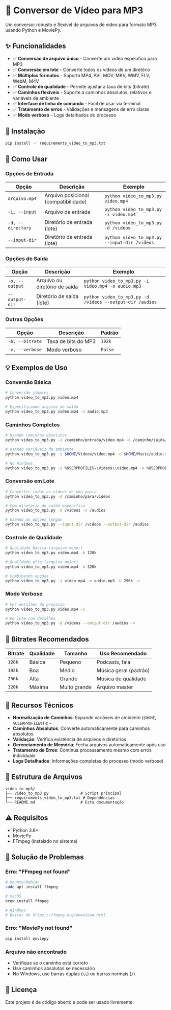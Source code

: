 # 🎵 Conversor de Vídeo para MP3

Um conversor robusto e flexível de arquivos de vídeo para formato MP3 usando Python e MoviePy.

## ✨ Funcionalidades

- ✅ **Conversão de arquivo único** - Converte um vídeo específico para MP3
- ✅ **Conversão em lote** - Converte todos os vídeos de um diretório
- ✅ **Múltiplos formatos** - Suporta MP4, AVI, MOV, MKV, WMV, FLV, WebM, M4V
- ✅ **Controle de qualidade** - Permite ajustar a taxa de bits (bitrate)
- ✅ **Caminhos flexíveis** - Suporte a caminhos absolutos, relativos e variáveis de ambiente
- ✅ **Interface de linha de comando** - Fácil de usar via terminal
- ✅ **Tratamento de erros** - Validações e mensagens de erro claras
- ✅ **Modo verboso** - Logs detalhados do processo

## 🚀 Instalação

```bash
pip install -r requirements_video_to_mp3.txt
```

## 📖 Como Usar

### Opções de Entrada

| Opção | Descrição | Exemplo |
|-------|-----------|---------|
| `arquivo.mp4` | Arquivo posicional (compatibilidade) | `python video_to_mp3.py video.mp4` |
| `-i, --input` | Arquivo de entrada | `python video_to_mp3.py -i video.mp4` |
| `-d, --directory` | Diretório de entrada (lote) | `python video_to_mp3.py -d /videos` |
| `--input-dir` | Diretório de entrada (lote) | `python video_to_mp3.py --input-dir /videos` |

### Opções de Saída

| Opção | Descrição | Exemplo |
|-------|-----------|---------|
| `-o, --output` | Arquivo ou diretório de saída | `python video_to_mp3.py -i video.mp4 -o audio.mp3` |
| `--output-dir` | Diretório de saída (lote) | `python video_to_mp3.py -d /videos --output-dir /audios` |

### Outras Opções

| Opção | Descrição | Padrão |
|-------|-----------|--------|
| `-b, --bitrate` | Taxa de bits do MP3 | `192k` |
| `-v, --verbose` | Modo verboso | `False` |

## 💡 Exemplos de Uso

### Conversão Básica
```bash
# Conversão simples
python video_to_mp3.py video.mp4

# Especificando arquivo de saída
python video_to_mp3.py video.mp4 -o audio.mp3
```

### Caminhos Completos
```bash
# Usando caminhos absolutos
python video_to_mp3.py -i /caminho/entrada/video.mp4 -o /caminho/saida/audio.mp3

# Usando variáveis de ambiente
python video_to_mp3.py -i $HOME/Videos/video.mp4 -o $HOME/Music/audio.mp3

# No Windows
python video_to_mp3.py -i %USERPROFILE%\\Videos\\video.mp4 -o %USERPROFILE%\\Music\\audio.mp3
```

### Conversão em Lote
```bash
# Converter todos os vídeos de uma pasta
python video_to_mp3.py -d /caminho/para/videos

# Com diretório de saída específico
python video_to_mp3.py -d /videos -o /audios

# Usando as opções longas
python video_to_mp3.py --input-dir /videos --output-dir /audios
```

### Controle de Qualidade
```bash
# Qualidade básica (arquivo menor)
python video_to_mp3.py video.mp4 -b 128k

# Qualidade alta (arquivo maior)
python video_to_mp3.py video.mp4 -b 320k

# Combinando opções
python video_to_mp3.py -i video.mp4 -o audio.mp3 -b 256k -v
```

### Modo Verboso
```bash
# Ver detalhes do processo
python video_to_mp3.py video.mp4 -v

# Em lote com detalhes
python video_to_mp3.py -d /videos --output-dir /audios -v
```

## 🎵 Bitrates Recomendados

| Bitrate | Qualidade | Tamanho | Uso Recomendado |
|---------|-----------|---------|-----------------|
| `128k` | Básica | Pequeno | Podcasts, fala |
| `192k` | Boa | Médio | Música geral (padrão) |
| `256k` | Alta | Grande | Música de qualidade |
| `320k` | Máxima | Muito grande | Arquivo master |

## 🔧 Recursos Técnicos

- **Normalização de Caminhos**: Expande variáveis de ambiente (`$HOME`, `%USERPROFILE%`) e `~`
- **Caminhos Absolutos**: Converte automaticamente para caminhos absolutos
- **Validação**: Verifica existência de arquivos e diretórios
- **Gerenciamento de Memória**: Fecha arquivos automaticamente após uso
- **Tratamento de Erros**: Continua processamento mesmo com erros individuais
- **Logs Detalhados**: Informações completas do processo (modo verboso)

## 📁 Estrutura de Arquivos

```
video_to_mp3/
├── video_to_mp3.py              # Script principal
├── requirements_video_to_mp3.txt # Dependências
└── README.md                    # Esta documentação
```

## ⚠️ Requisitos

- Python 3.6+
- MoviePy
- FFmpeg (instalado no sistema)

## 🐛 Solução de Problemas

### Erro: "FFmpeg not found"
```bash
# Ubuntu/Debian
sudo apt install ffmpeg

# macOS
brew install ffmpeg

# Windows
# Baixar de https://ffmpeg.org/download.html
```

### Erro: "MoviePy not found"
```bash
pip install moviepy
```

### Arquivo não encontrado
- Verifique se o caminho está correto
- Use caminhos absolutos se necessário
- No Windows, use barras duplas (`\\`) ou barras normais (`/`)

## 📝 Licença

Este projeto é de código aberto e pode ser usado livremente.
